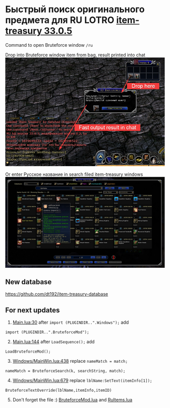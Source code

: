 # Быстрый поиск оригинального предмета для RU LOTRO [item-treasury 33.0.5](http://www.lotrointerface.com/downloads/info870)

Command to open Bruteforce window `/ru`

Drop into Bruteforce window item from bag, result printed into chat
![How to use](/screen.png)

Or enter Русское название in search filed item-treasury windows
![How to use](/screen-window.png)

## New database
https://github.com/dt192/item-treasury-database

## For next updates
1. [Main.lua:30](/GaluhadPlugins/ItemTreasury/Main.lua#L30) after 
`import (PLUGINDIR..".Windows");`
add
```
import (PLUGINDIR..".BruteforceMod");
```

2. [Main.lua:144](/GaluhadPlugins/ItemTreasury/Main.lua#L144) after
`LoadSequence();`
add
```
LoadBruteforceMod();
```

3. [Windows/MainWin.lua:438](/GaluhadPlugins/ItemTreasury/Windows/MainWin.lua#L438) replace
`nameMatch = match;`
```
nameMatch = BruteforceSearch(k, searchString, match);
```

4. [Windows/MainWin.lua:679](/GaluhadPlugins/ItemTreasury/Windows/MainWin.lua#L679) replace
`lblName:SetText(itemInfo[1]);`
```
BruteforceTextOverride(lblName,itemInfo,itemID)
```

5. Don't forget the file :) [BruteforceMod.lua](/GaluhadPlugins/ItemTreasury/BruteforceMod.lua) and [RuItems.lua](/GaluhadPlugins/ItemTreasury/RuItems.lua)